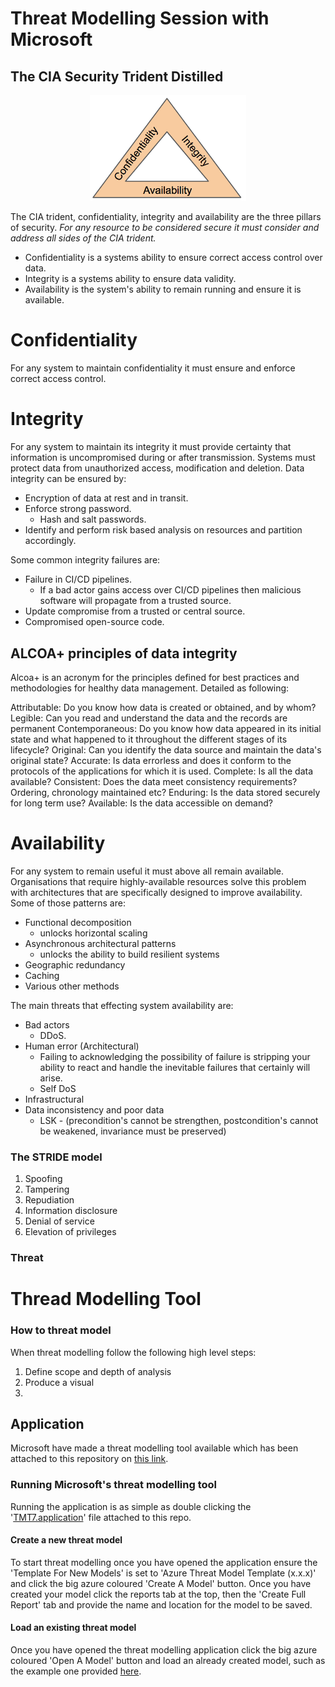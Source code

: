 # Threat Modelling Session with Microsoft

## The CIA Security Trident Distilled

<p align="center" background-color="white">
<img src="./cia_triad.png?sanitize=true" width="250px" />
</p>

The CIA trident, confidentiality, integrity and availability are the three pillars of security. _For any resource to be considered secure it must consider and address all sides of the CIA trident._

- Confidentiality is a systems ability to ensure correct access control over data.
- Integrity is a systems ability to ensure data validity.
- Availability is the system's ability to remain running and ensure it is available.

# Confidentiality

For any system to maintain confidentiality it must ensure and enforce correct access control.


# Integrity

For any system to maintain its integrity it must provide certainty that information is uncompromised during or after transmission. Systems must protect data from unauthorized access, modification and deletion. Data integrity can be ensured by:
- Encryption of data at rest and in transit.
- Enforce strong password.
  - Hash and salt passwords.
- Identify and perform risk based analysis on resources and partition accordingly.

Some common integrity failures are:
- Failure in CI/CD pipelines.
  - If a bad actor gains access over CI/CD pipelines then malicious software will propagate from a trusted source.
- Update compromise from a trusted or central source.
- Compromised open-source code.

## ALCOA+ principles of data integrity

Alcoa+ is an acronym for the principles defined for best practices and methodologies for healthy data management. Detailed as following:

Attributable: Do you know how data is created or obtained, and by whom?
Legible: Can you read and understand the data and the records are permanent
Contemporaneous: Do you know how data appeared in its initial state and what happened to it throughout the different stages of its lifecycle?
Original: Can you identify the data source and maintain the data's original state?
Accurate: Is data errorless and does it conform to the protocols of the applications for which it is used.
Complete: Is all the data available?
Consistent: Does the data meet consistency requirements? Ordering, chronology maintained etc?
Enduring: Is the data stored securely for long term use?
Available: Is the data accessible on demand?   

# Availability

For any system to remain useful it must above all remain available. Organisations that require highly-available resources solve this problem with architectures that are specifically designed to improve availability. Some of those patterns are:
- Functional decomposition
  - unlocks horizontal scaling
- Asynchronous architectural patterns
  - unlocks the ability to build resilient systems
- Geographic redundancy
- Caching
- Various other methods

The main threats that effecting system availability are:
- Bad actors
  - DDoS.
- Human error (Architectural)
  - Failing to acknowledging the possibility of failure is stripping your ability to react and handle the inevitable failures that certainly will arise.
  - Self DoS
- Infrastructural
- Data inconsistency and poor data
  - LSK - (precondition's cannot be strengthen, postcondition's cannot be weakened, invariance must be preserved)

### The STRIDE model

1. Spoofing
2. Tampering
3. Repudiation
4. Information disclosure
5. Denial of service
6. Elevation of privileges

### Threat

# Thread Modelling Tool

### How to threat model

When threat modelling follow the following high level steps:
1. Define scope and depth of analysis
2. Produce a visual 
3. 

## Application

Microsoft have made a threat modelling tool available which has been attached to this repository on [this link](./TMT7.application).

### Running Microsoft's threat modelling tool

Running the application is as simple as double clicking the '[TMT7.application](./TMT7.application)' file attached to this repo. 

#### Create a new threat model

To start threat modelling once you have opened the application ensure the 'Template For New Models' is set to 'Azure Threat Model Template (x.x.x)' and click the big azure coloured 'Create A Model' button. Once you have created your model click the reports tab at the top, then the 'Create Full Report' tab and provide the name and location for the model to be saved.

#### Load an existing threat model

Once you have opened the threat modelling application click the big azure coloured 'Open A Model' button and load an already created model, such as the example one provided [here](./DcrModell.tm7).

